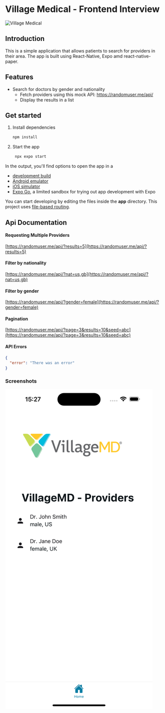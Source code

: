 # Village Medical - Frontend Interview

![Village Medical](https://www.villagemd.com/hs-fs/hubfs/villagemd-logo-1.png?width=297&height=73&name=villagemd-logo-1.png)

## Introduction

This is a simple application that allows patients to search for providers in their area. The app is built using React-Native, Expo amd react-native-paper.

## Features

- Search for doctors by gender and nationality
  - Fetch providers using this mock API: https://randomuser.me/api/
  - Display the results in a list

## Get started

1. Install dependencies

   ```bash
   npm install
   ```

2. Start the app

   ```bash
    npx expo start
   ```

In the output, you'll find options to open the app in a

- [development build](https://docs.expo.dev/develop/development-builds/introduction/)
- [Android emulator](https://docs.expo.dev/workflow/android-studio-emulator/)
- [iOS simulator](https://docs.expo.dev/workflow/ios-simulator/)
- [Expo Go](https://expo.dev/go), a limited sandbox for trying out app development with Expo

You can start developing by editing the files inside the **app** directory. This project uses [file-based routing](https://docs.expo.dev/router/introduction).

## Api Documentation

#### Requesting Multiple Providers

[https://randomuser.me/api/?results=5](https://randomuser.me/api/?results=5)

#### Filter by nationality

[https://randomuser.me/api/?nat=us,gb](https://randomuser.me/api/?nat=us,gb)

#### Filter by gender

[https://randomuser.me/api/?gender=female](https://randomuser.me/api/?gender=female)

#### Pagination

[https://randomuser.me/api/?page=3&results=10&seed=abc](https://randomuser.me/api/?page=3&results=10&seed=abc)

#### API Errors

```json
{
  "error": "There was an error"
}
```

### Screenshots

![Providers list](./providers-list.png)
